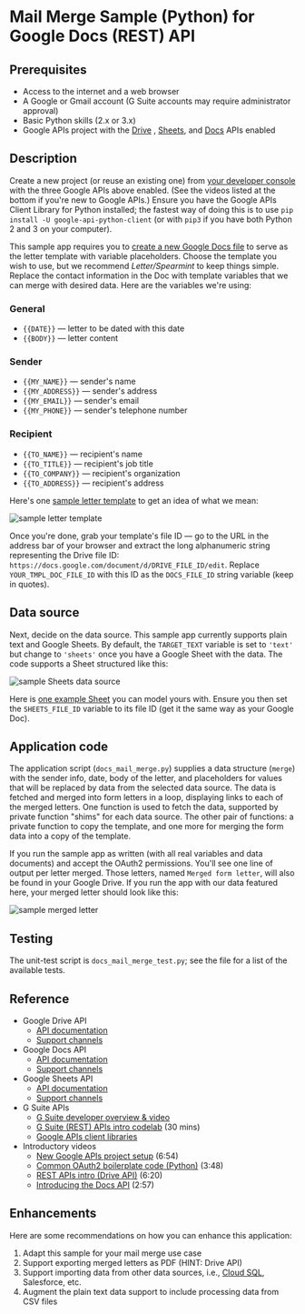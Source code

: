 # Mail Merge Sample (Python) for Google Docs (REST) API

## Prerequisites

- Access to the internet and a web browser
- A Google or Gmail account (G Suite accounts may require administrator approval)
- Basic Python skills (2.x or 3.x)
- Google APIs project with the [Drive](https://developers.google.com/drive/)
  , [Sheets](https://developers.google.com/sheets/), and [Docs](https://developers.google.com/docs/) APIs enabled

## Description

Create a new project (or reuse an existing one) from [your developer console](https://console.developers.google.com)
with the three Google APIs above enabled. (See the videos listed at the bottom if you're new to Google APIs.) Ensure you
have the Google APIs Client Library for Python installed; the fastest way of doing this is to
use `pip install -U google-api-python-client` (or with `pip3` if you have both Python 2 and 3 on your computer).

This sample app requires you to [create a new Google Docs file](https://docs.google.com) to serve as the letter template
with variable placeholders. Choose the template you wish to use, but we recommend *Letter/Spearmint* to keep things
simple. Replace the contact information in the Doc with template variables that we can merge with desired data. Here are
the variables we're using:

### General

* `{{DATE}}` — letter to be dated with this date
* `{{BODY}}` — letter content

### Sender

* `{{MY_NAME}}` — sender's name
* `{{MY_ADDRESS}}` — sender's address
* `{{MY_EMAIL}}` — sender's email
* `{{MY_PHONE}}` — sender's telephone number

### Recipient

* `{{TO_NAME}}` — recipient's name
* `{{TO_TITLE}}` — recipient's job title
* `{{TO_COMPANY}}` — recipient's organization
* `{{TO_ADDRESS}}` — recipient's address

Here's one [sample letter template](https://drive.google.com/open?id=1Xycxuuv7OhEQUuzbt_Mw0TPMq02MseSD1vZdBJ3nLjk) to
get an idea of what we mean:

![sample letter template](https://user-images.githubusercontent.com/1102504/54470461-6b5c7080-4765-11e9-9912-01b44c734118.png "sample letter template")

Once you're done, grab your template's file ID — go to the URL in the address bar of your browser and extract the long
alphanumeric string representing the Drive file ID: `https://docs.google.com/document/d/DRIVE_FILE_ID/edit`.
Replace `YOUR_TMPL_DOC_FILE_ID` with this ID as the `DOCS_FILE_ID` string variable (keep in quotes).

## Data source

Next, decide on the data source. This sample app currently supports plain text and Google Sheets. By default,
the `TARGET_TEXT` variable is set to `'text'` but change to `'sheets'` once you have a Google Sheet with the data. The
code supports a Sheet structured like this:

![sample Sheets data source](https://user-images.githubusercontent.com/1102504/54470464-731c1500-4765-11e9-9110-986519502cdf.png "sample Sheets data source")

Here is [one example Sheet](https://drive.google.com/open?id=18yqXLEMx6l__VAIN-Zo52pL18F3rXn0_-K6gZ-vwPcc) you can model
yours with. Ensure you then set the `SHEETS_FILE_ID` variable to its file ID (get it the same way as your Google Doc).

## Application code

The application script (`docs_mail_merge.py`) supplies a data structure (`merge`) with the sender info, date, body of
the letter, and placeholders for values that will be replaced by data from the selected data source. The data is fetched
and merged into form letters in a loop, displaying links to each of the merged letters. One function is used to fetch
the data, supported by private function "shims" for each data source. The other pair of functions: a private function to
copy the template, and one more for merging the form data into a copy of the template.

If you run the sample app as written (with all real variables and data documents) and accept the OAuth2 permissions.
You'll see one line of output per letter merged. Those letters, named `Merged form letter`, will also be found in your
Google Drive. If you run the app with our data featured here, your merged letter should look like this:

![sample merged letter](https://user-images.githubusercontent.com/1102504/54470465-731c1500-4765-11e9-8a0a-93a3bb445d6e.png "sample merged letter")

## Testing

The unit-test script is `docs_mail_merge_test.py`; see the file for a list of the available tests.

## Reference

- Google Drive API
  - [API documentation](https://developers.google.com/drive/)
  - [Support channels](https://developers.google.com/drive/api/v3/support/)
- Google Docs API
  - [API documentation](https://developers.google.com/docs/)
  - [Support channels](https://developers.google.com/docs/api/support/)
- Google Sheets API
  - [API documentation](https://developers.google.com/sheets/)
  - [Support channels](https://developers.google.com/sheets/api/support/)
- G Suite APIs
  - [G Suite developer overview &amp; video](https://developers.google.com/gsuite/)
  - [G Suite (REST) APIs intro codelab](https://g.co/codelabs/gsuite-apis-intro/) (30 mins)
  - [Google APIs client libraries](https://developers.google.com/api-client-library/)
- Introductory videos
  - [New Google APIs project setup](https://goo.gl/RbyTFD) (6:54)
  - [Common OAuth2 boilerplate code (Python)](https://goo.gl/KMfbeK) (3:48)
  - [REST APIs intro (Drive API)](https://goo.gl/ZIgf8k) (6:20)
  - [Introducing the Docs API](https://youtu.be/jeU-tWKeb6g) (2:57)

## Enhancements

Here are some recommendations on how you can enhance this application:

1. Adapt this sample for your mail merge use case
1. Support exporting merged letters as PDF (HINT: Drive API)
1. Support importing data from other data sources, i.e., [Cloud SQL](https://cloud.google.com/sql/), Salesforce, etc.
1. Augment the plain text data support to include processing data from CSV files
